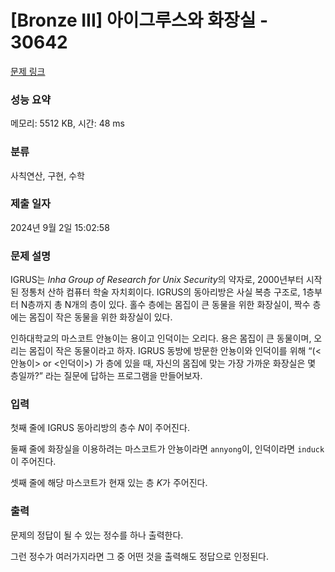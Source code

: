 # [Bronze III] 아이그루스와 화장실 - 30642 

[문제 링크](https://www.acmicpc.net/problem/30642) 

### 성능 요약

메모리: 5512 KB, 시간: 48 ms

### 분류

사칙연산, 구현, 수학

### 제출 일자

2024년 9월 2일 15:02:58

### 문제 설명

<p>IGRUS는 <em>Inha Group of Research for Unix Security</em>의 약자로, 2000년부터 시작된 정통처 산하 컴퓨터 학술 자치회이다. IGRUS의 동아리방은 사실 복층 구조로, 1층부터 N층까지 총 N개의 층이 있다. 홀수 층에는 몸집이 큰 동물을 위한 화장실이, 짝수 층에는 몸집이 작은 동물을 위한 화장실이 있다.</p>

<p>인하대학교의 마스코트 안뇽이는 용이고 인덕이는 오리다. 용은 몸집이 큰 동물이며, 오리는 몸집이 작은 동물이라고 하자. IGRUS 동방에 방문한 안뇽이와 인덕이를 위해 “(<안뇽이> or <인덕이>) 가 <K>층에 있을 때, 자신의 몸집에 맞는 가장 가까운 화장실은 몇 층일까?” 라는 질문에 답하는 프로그램을 만들어보자.</p>

### 입력 

 <p>첫째 줄에 IGRUS 동아리방의 층수 <em>N</em>이 주어진다.</p>

<p>둘째 줄에 화장실을 이용하려는 마스코트가 안뇽이라면 <code>annyong</code>이, 인덕이라면 <code>induck</code>이 주어진다.</p>

<p>셋째 줄에 해당 마스코트가 현재 있는 층 <em>K</em>가 주어진다.</p>

### 출력 

 <p>문제의 정답이 될 수 있는 정수를 하나 출력한다.</p>

<p>그런 정수가 여러가지라면 그 중 어떤 것을 출력해도 정답으로 인정된다.</p>

